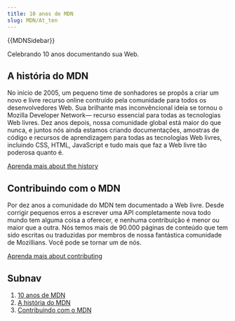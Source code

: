 ```yaml
---
title: 10 anos de MDN
slug: MDN/At_ten
---
```


{{MDNSidebar}}

Celebrando 10 anos documentando sua Web.

## A história do MDN

No início de 2005, um pequeno time de sonhadores se propôs a criar um novo e livre recurso online contruído pela comunidade para todos os desenvolvedores Web. Sua brilhante mas inconvêncional ideia se tornou o Mozilla Developer Network— recurso essencial para todas as tecnologias Web livres. Dez anos depois, nossa comunidade global está maior do que nunca, e juntos nós ainda estamos criando documentações, amostras de código e recursos de aprendizagem para todas as tecnologias Web livres, incluindo CSS, HTML, JavaScript e tudo mais que faz a Web livre tão poderosa quanto é.

[Aprenda mais about the history](/pt-BR/docs/MDN_at_ten/History_of_MDN)

## Contribuindo com o MDN

Por dez anos a comunidade do MDN tem documentado a Web livre. Desde corrigir pequenos erros a escrever uma API completamente nova todo mundo tem alguma coisa a oferecer, e nenhuma contribuição é menor ou maior que a outra. Nós temos mais de 90.000 páginas de conteúdo que tem sido escritas ou traduzidas por membros de nossa fantástica comunidade de Mozillians. Você pode se tornar um de nós.

[Aprenda mais about contributing](/pt-BR/docs/MDN_at_ten/Contributing_to_MDN)

## Subnav

1. [10 anos de MDN](/pt-BR/docs/MDN_at_ten/)
2. [A história do MDN](/pt-BR/docs/MDN_at_ten/History_of_MDN)
3. [Contribuindo com o MDN](/pt-BR/docs/MDN_at_ten/Contributing_to_MDN)
